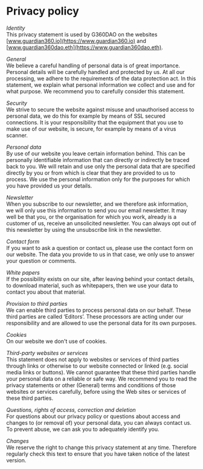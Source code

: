 # Privacy policy

_Identity_\
This privacy statement is used by G360DAO on the websites [www.guardian360.io](https://www.guardian360.io) and [www.guardian360dao.eth](https://www.guardian360dao.eth).

_General_\
We believe a careful handling of personal data is of great importance. Personal details will be carefully handled and protected by us. At all our processing, we adhere to the requirements of the data protection act. In this statement, we explain what personal information we collect and use and for what purpose. We recommend you to carefully consider this statement.

_Security_\
We strive to secure the website against misuse and unauthorised access to personal data, we do this for example by means of SSL secured connections. It is your responsibility that the equipment that you use to make use of our website, is secure, for example by means of a virus scanner.

_Personal data_\
By use of our website you leave certain information behind. This can be personally identifiable information that can directly or indirectly be traced back to you. We will retain and use only the personal data that are specified directly by you or from which is clear that they are provided to us to process. We use the personal information only for the purposes for which you have provided us your details.

_Newsletter_\
When you subscribe to our newsletter, and we therefore ask information, we will only use this information to send you our email newsletter. It may well be that you, or the organisation for which you work, already is a customer of us, receive an unsolicited newsletter. You can always opt out of this newsletter by using the unsubscribe link in the newsletter.

_Contact form_\
If you want to ask a question or contact us, please use the contact form on our website. The data you provide to us in that case, we only use to answer your question or comments.

_White papers_\
If the possibility exists on our site, after leaving behind your contact details, to download material, such as whitepapers, then we use your data to contact you about that material.

_Provision to third parties_\
We can enable third parties to process personal data on our behalf. These third parties are called ‘Editors’. These processors are acting under our responsibility and are allowed to use the personal data for its own purposes.&#x20;

_Cookies_\
On our website we don't use of cookies.&#x20;

_Third-party websites or services_\
This statement does not apply to websites or services of third parties through links or otherwise to our website connected or linked (e.g. social media links or buttons). We cannot guarantee that these third parties handle your personal data on a reliable or safe way. We recommend you to read the privacy statements or other (General) terms and conditions of those websites or services carefully, before using the Web sites or services of these third parties.

_Questions, rights of access, correction and deletion_\
For questions about our privacy policy or questions about access and changes to (or removal of) your personal data, you can always contact us. To prevent abuse, we can ask you to adequately identify you.

_Changes_\
We reserve the right to change this privacy statement at any time. Therefore regularly check this text to ensure that you have taken notice of the latest version.

